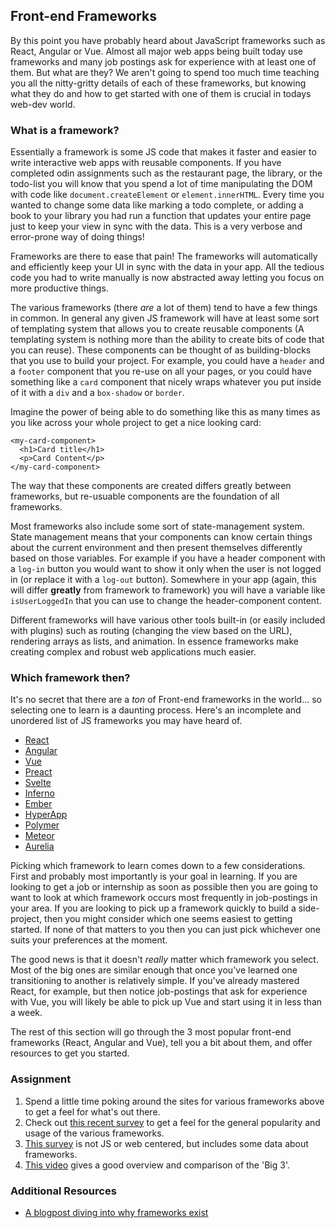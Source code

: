 ## Front-end Frameworks

By this point you have probably heard about JavaScript frameworks such as React, Angular or Vue. Almost all major web apps being built today use frameworks and many job postings ask for experience with at least one of them. But what are they? We aren't going to spend too much time teaching you all the nitty-gritty details of each of these frameworks, but knowing what they do and how to get started with one of them is crucial in todays web-dev world.

### What is a framework?

Essentially a framework is some JS code that makes it faster and easier to write interactive web apps with reusable components. If you have completed odin assignments such as the restaurant page, the library, or the todo-list you will know that you spend a lot of time manipulating the DOM with code like `document.createElement` or `element.innerHTML`. Every time you wanted to change some data like marking a todo complete, or adding a book to your library you had run a function that updates your entire page just to keep your view in sync with the data.  This is a very verbose and error-prone way of doing things! 

Frameworks are there to ease that pain! The frameworks will automatically and efficiently keep your UI in sync with the data in your app. All the tedious code you had to write manually is now abstracted away letting you focus on more productive things.

The various frameworks (there _are_ a lot of them) tend to have a few things in common.  In general any given JS framework will have at least some sort of templating system that allows you to create reusable components (A templating system is nothing more than the ability to create bits of code that you can reuse). These components can be thought of as building-blocks that you use to build your project.  For example, you could have a `header` and a `footer` component that you re-use on all your pages, or you could have something like a `card` component that nicely wraps whatever you put inside of it with a `div` and a `box-shadow` or `border`.

Imagine the power of being able to do something like this as many times as you like across your whole project to get a nice looking card:

~~~
<my-card-component>
  <h1>Card title</h1>
  <p>Card Content</p>
</my-card-component>
~~~

The way that these components are created differs greatly between frameworks, but re-usuable components are the foundation of all frameworks.

Most frameworks also include some sort of state-management system.  State management means that your components can know certain things about the current environment and then present themselves differently based on those variables.  For example if you have a header component with a `log-in` button you would want to show it only when the user is not logged in (or replace it with a `log-out` button). Somewhere in your app (again, this will differ **greatly** from framework to framework) you will have a variable like `isUserLoggedIn` that you can use to change the header-component content.

Different frameworks will have various other tools built-in (or easily included with plugins) such as routing (changing the view based on the URL), rendering arrays as lists, and animation. In essence frameworks make creating complex and robust web applications much easier.

### Which framework then?

It's no secret that there are a _ton_ of Front-end frameworks in the world... so selecting one to learn is a daunting process.  Here's an incomplete and unordered list of JS frameworks you may have heard of. 

- [React](https://reactjs.org/)
- [Angular](https://angular.io/)
- [Vue](https://vuejs.org/)
- [Preact](https://preactjs.com/)
- [Svelte](https://svelte.technology/)
- [Inferno](https://infernojs.org/)
- [Ember](https://www.emberjs.com/)
- [HyperApp](https://github.com/hyperapp)
- [Polymer](https://www.polymer-project.org/)
- [Meteor](https://www.meteor.com/)
- [Aurelia](https://aurelia.io/)

Picking which framework to learn comes down to a few considerations.  First and probably most importantly is your goal in learning.  If you are looking to get a job or internship as soon as possible then you are going to want to look at which framework occurs most frequently in job-postings in your area.  If you are looking to pick up a framework quickly to build a side-project, then you might consider which one seems easiest to getting started. If none of that matters to you then you can just pick whichever one suits your preferences at the moment.

The good news is that it doesn't _really_ matter which framework you select.  Most of the big ones are similar enough that once you've learned one transitioning to another is relatively simple. If you've already mastered React, for example, but then notice job-postings that ask for experience with Vue, you will likely be able to pick up Vue and start using it in less than a week.

The rest of this section will go through the 3 most popular front-end frameworks (React, Angular and Vue), tell you a bit about them, and offer resources to get you started.

### Assignment

1. Spend a little time poking around the sites for various frameworks above to get a feel for what's out there.
2. Check out [this recent survey](https://2019.stateofjs.com/front-end-frameworks/) to get a feel for the general popularity and usage of the various frameworks.
3. [This survey](https://insights.stackoverflow.com/survey/2020#technology) is not JS or web centered, but includes some data about frameworks.
4. [This video](https://www.youtube.com/watch?v=KMX1mFEmM3E) gives a good overview and comparison of the 'Big 3'.

### Additional Resources

* [A blogpost diving into why frameworks exist](https://medium.com/dailyjs/the-deepest-reason-why-modern-javascript-frameworks-exist-933b86ebc445)
